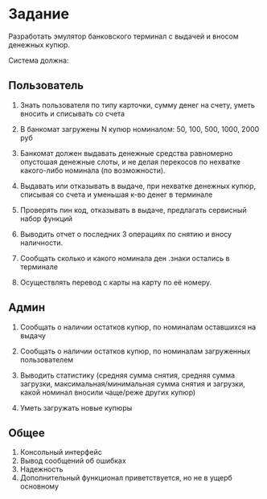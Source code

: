 # Задание
Разработать эмулятор банковского терминал с выдачей и вносом денежных купюр. 

Система должна: 

## Пользователь 

1. Знать пользователя по типу карточки, сумму денег на счету, уметь вносить и списывать со счета 
2. В банкомат загружены N купюр номиналом: 50, 100, 500, 1000, 2000 руб 
3. Банкомат должен выдавать денежные средства равномерно опустошая денежные слоты, и не делая перекосов по нехватке какого-либо номинала (по возможности). 
4. Выдавать или отказывать в выдаче, при нехватке денежных купюр, списывая со счета и уменьшая к-во денег в терминале 

5. Проверять пин код, отказывать в выдаче, предлагать сервисный набор функций 
6. Выводить отчет о последних 3 операциях по снятию и вносу наличности. 
7. Сообщать сколько и какого номинала ден .знаки остались в терминале 
8. Осуществлять перевод с карты на карту по её номеру. 

## Админ 

1. Сообщать о наличии остатков купюр, по номиналам оставшихся на выдачу 
2. Сообщать о наличии остатков купюр, по номиналам загруженных пользователем 
3. Выводить статистику (средняя сумма снятия, средняя сумма загрузки, 
   максимальная/минимальная сумма снятия и загрузки, какой номинал вносили чаще/реже других купюр) 

4. Уметь загружать новые купюры 

## Общее 

1. Консольный интерфейс
2. Вывод сообщений об ошибках 
3. Надежность 
4. Дополнительный функционал приветствуется, но не в ущерб основному
